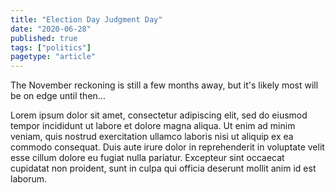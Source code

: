 ```yaml
---
title: "Election Day Judgment Day"
date: "2020-06-28"
published: true
tags: ["politics"]
pagetype: "article"
---
```


The November reckoning is still a few months away, but it's likely most will be on edge until then...

Lorem ipsum dolor sit amet, consectetur adipiscing elit, sed do eiusmod tempor incididunt ut labore et dolore magna aliqua. Ut enim ad minim veniam, quis nostrud exercitation ullamco laboris nisi ut aliquip ex ea commodo consequat. Duis aute irure dolor in reprehenderit in voluptate velit esse cillum dolore eu fugiat nulla pariatur. Excepteur sint occaecat cupidatat non proident, sunt in culpa qui officia deserunt mollit anim id est laborum.